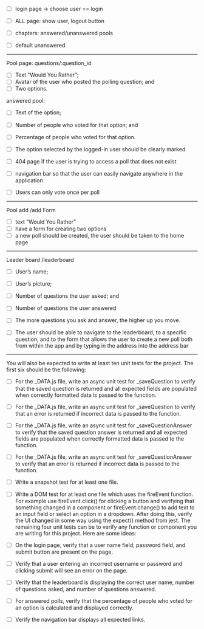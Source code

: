 - [ ] login page -> choose user == login

- [ ] ALL page: show user, logout button
- [ ] chapters: answered/unanswered pools
- [ ] default unanswered

---

Pool page: questions/:question_id

- [ ] Text “Would You Rather”;
- [ ] Avatar of the user who posted the polling question; and
- [ ] Two options.

answered pool:

- [ ] Text of the option;
- [ ] Number of people who voted for that option; and
- [ ] Percentage of people who voted for that option.

- [ ] The option selected by the logged-in user should be clearly marked

- [ ] 404 page if the user is trying to access a poll that does not exist
- [ ] navigation bar so that the user can easily navigate anywhere in the application
- [ ] Users can only vote once per poll

---

Pool add /add
Form

- [ ] text “Would You Rather”
- [ ] have a form for creating two options
- [ ] a new poll should be created, the user should be taken to the home page

---

Leader board /leaderboard

- [ ] User’s name;
- [ ] User’s picture;
- [ ] Number of questions the user asked; and
- [ ] Number of questions the user answered

- [ ] The more questions you ask and answer, the higher up you move.
- [ ] The user should be able to navigate to the leaderboard, to a specific question, and to the form that allows the user to create a new poll both from within the app and by typing in the address into the address bar

---

You will also be expected to write at least ten unit tests for the project. The first six should be the following:

- [ ] For the \_DATA.js file, write an async unit test for \_saveQuestion to verify that the saved question is returned and all expected fields are populated when correctly formatted data is passed to the function.
- [ ] For the \_DATA.js file, write an async unit test for \_saveQuestion to verify that an error is returned if incorrect data is passed to the function.
- [ ] For the \_DATA.js file, write an async unit test for \_saveQuestionAnswer to verify that the saved question answer is returned and all expected fields are populated when correctly formatted data is passed to the function.
- [ ] For the \_DATA.js file, write an async unit test for \_saveQuestionAnswer to verify that an error is returned if incorrect data is passed to the function.
- [ ] Write a snapshot test for at least one file.
- [ ] Write a DOM test for at least one file which uses the fireEvent function. For example use fireEvent.click() for clicking a button and verifying that something changed in a component or fireEvent.change() to add text to an input field or select an option in a dropdown. After doing this, verify the UI changed in some way using the expect() method from jest.
      The remaining four unit tests can be to verify any function or component you are writing for this project. Here are some ideas:

- [ ] On the login page, verify that a user name field, password field, and submit button are present on the page.
- [ ] Verify that a user entering an incorrect username or password and clicking submit will see an error on the page.
- [ ] Verify that the leaderboard is displaying the correct user name, number of questions asked, and number of questions answered.
- [ ] For answered polls, verify that the percentage of people who voted for an option is calculated and displayed correctly.
- [ ] Verify the navigation bar displays all expected links.
